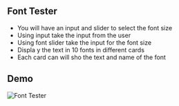 ## Font Tester

- You will have an input and slider to select the font size
- Using input take the input from the user
- Using font slider take the input for the font size
- Displa y the text in 10 fonts in different cards
- Each card can will sho the text and name of the font

## Demo

![Font Tester](./assets/choose-font.gif)
